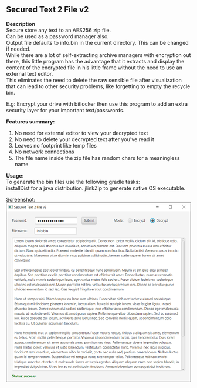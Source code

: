 Secured Text 2 File v2
--
**Description**<br/>
Secure store any text to an AES256 zip file. <br/>
Can be used as a password manager also.<br/>
Output file defaults to info.bin in the current directory. This can be changed if needed. <br/>
While there are a lot of self-extracting archive managers with encryption out there, this little 
program has the advantage that it extracts and display the content of the encrypted file in his little frame without the need to use an external text editor.<br/>
This eliminates the need to delete the raw sensible file after visualization that can lead to other security problems, like forgetting to empty the recycle bin.<br/>

E.g: Encrypt your drive with bitlocker then use this program to add an extra security layer for your important text/passwords.

**Features summary:**
1) No need for external editor to view your decrypted text
2) No need to delete your decrypted text after you've read it
3) Leaves no footprint like temp files
4) No network connections 
5) The file name inside the zip file has random chars for a meaningless name

**Usage:**<br/>
To generate the bin files use the following gradle tasks:<br/>
installDist for a java distribution.
jlinkZip to generate native OS executable.


Screenshot:<br/>
![](screen1.png)